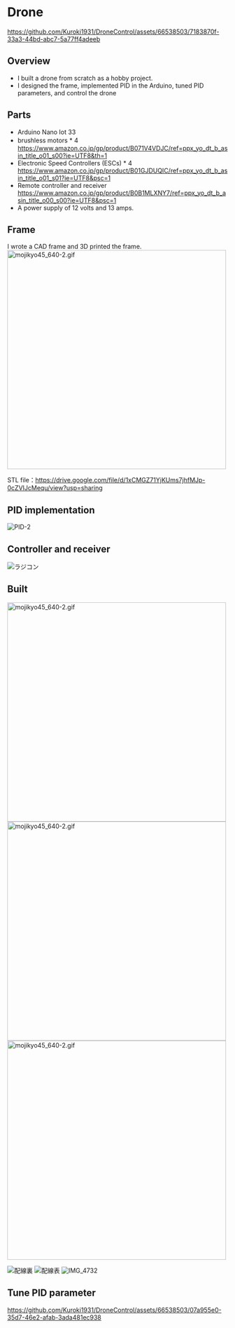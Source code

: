 # Drone

https://github.com/Kuroki1931/DroneControl/assets/66538503/7183870f-33a3-44bd-abc7-5a77ff4adeeb

## Overview
- I built a drone from scratch as a hobby project.
- I designed the frame, implemented PID in the Arduino, tuned PID parameters, and control the drone

## Parts
- Arduino Nano Iot 33
- brushless motors * 4　https://www.amazon.co.jp/gp/product/B071V4VDJC/ref=ppx_yo_dt_b_asin_title_o01_s00?ie=UTF8&th=1
- Electronic Speed Controllers (ESCs) * 4 https://www.amazon.co.jp/gp/product/B01GJDUQIC/ref=ppx_yo_dt_b_asin_title_o01_s01?ie=UTF8&psc=1
- Remote controller and receiver https://www.amazon.co.jp/gp/product/B0B1MLXNY7/ref=ppx_yo_dt_b_asin_title_o00_s00?ie=UTF8&psc=1
- A power supply of 12 volts and 13 amps.

## Frame
I wrote a CAD frame and 3D printed the frame. 
<img width="500" alt="mojikyo45_640-2.gif" src="https://github.com/Kuroki1931/DroneControl/assets/66538503/f3470166-187c-4b6e-902a-9a0271d33a25">

STL file：https://drive.google.com/file/d/1xCMGZ71YjKUms7jhfMJp-0cZVIJcMequ/view?usp=sharing

## PID implementation
![PID-2](https://github.com/Kuroki1931/DroneControl/assets/66538503/1ed12511-48a7-404e-8188-71b4401133e8)

## Controller and receiver 
![ラジコン](https://github.com/Kuroki1931/DroneControl/assets/66538503/dfe0a64d-0331-41ca-bffc-57382da57041)

## Built
<img width="500" alt="mojikyo45_640-2.gif" src="https://github.com/Kuroki1931/DroneControl/assets/66538503/5695c4af-6e3c-4416-aa53-823feb5ffb08">
<img width="500" alt="mojikyo45_640-2.gif" src="https://github.com/Kuroki1931/DroneControl/assets/66538503/2666a582-4bd6-4d67-9bbd-e9b21f0bb02a">
<img width="500" alt="mojikyo45_640-2.gif" src="https://github.com/Kuroki1931/DroneControl/assets/66538503/0b7c500c-3715-4ed6-b193-8bf148392af7">

![配線裏](https://github.com/Kuroki1931/DroneControl/assets/66538503/5695c4af-6e3c-4416-aa53-823feb5ffb08)
![配線表](https://github.com/Kuroki1931/DroneControl/assets/66538503/2666a582-4bd6-4d67-9bbd-e9b21f0bb02a)
![IMG_4732](https://github.com/Kuroki1931/DroneControl/assets/66538503/0b7c500c-3715-4ed6-b193-8bf148392af7)

## Tune PID parameter
https://github.com/Kuroki1931/DroneControl/assets/66538503/07a955e0-35d7-46e2-afab-3ada481ec938


